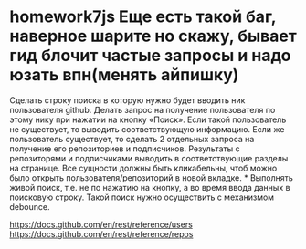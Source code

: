 # homework7js Еще есть такой баг, наверное шарите но скажу, бывает гид блочит частые запросы и надо юзать впн(менять айпишку)
Сделать строку поиска в которую нужно будет вводить ник пользователя github. Делать запрос на получение пользователя по этому нику при нажатии на кнопку «Поиск». Если такой пользователь не существует, то выводить соответствующую информацию. Если же пользователь существует, то сделать 2 отдельных запроса на получение его репозиториев и подписчиков. Результаты с репозиторями и подписчиками выводить в соответствующие разделы на странице. Все сущности должны быть кликабельны, чтоб можно было открыть пользователя/репозиторий в новой вкладке. * Выполнять живой поиск, т.е. не по нажатию на кнопку, а во время ввода данных в поисковую строку. Такой поиск нужно осуществить с механизмом debounce.

https://docs.github.com/en/rest/reference/users
https://docs.github.com/en/rest/reference/repos
